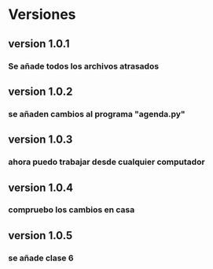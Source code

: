 # Versiones
## version 1.0.1
### Se añade todos los archivos atrasados
## version 1.0.2
### se añaden cambios al programa "agenda.py"
## version 1.0.3
### ahora puedo trabajar desde cualquier computador
## version 1.0.4
### compruebo los cambios en casa
## version 1.0.5
### se añade clase 6

